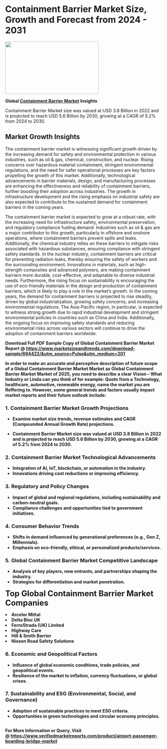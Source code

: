 <H1>Containment Barrier Market Size, Growth and Forecast from 2024 - 2031</H1><img class="aligncenter size-medium wp-image-584254" src="https://thirdeyenews.in/wp-content/uploads/2024/09/Global-Market-Research-300x168.jpeg" alt="" width="300" height="168" /><p><strong>Global&nbsp;<a href="https://www.marketsizeandtrends.com/download-sample/694422/&amp;utm_source=Pulse&amp;utm_medium=201">Containment Barrier Market</a> Insights</strong></p><p>Containment Barrier Market size was valued at USD 3.8 Billion in 2022 and is projected to reach USD 5.6 Billion by 2030, growing at a CAGR of 5.2% from 2024 to 2030.</p><p><h2>Market Growth Insights</h2> <p>The containment barrier market is witnessing significant growth driven by the increasing demand for safety and environmental protection in various industries, such as oil & gas, chemical, construction, and nuclear. Rising concerns over hazardous material containment, stringent environmental regulations, and the need for safer operational processes are key factors propelling the growth of this market. Additionally, technological advancements in barrier materials, design, and manufacturing processes are enhancing the effectiveness and reliability of containment barriers, further boosting their adoption across industries. The growth in infrastructure development and the rising emphasis on industrial safety are also expected to contribute to the sustained demand for containment barriers in the coming years.</p> <p><strong></strong></p> <p>The containment barrier market is expected to grow at a robust rate, with the increasing need for infrastructure safety, environmental preservation, and regulatory compliance fueling demand. Industries such as oil & gas are a major contributor to this growth, particularly in offshore and onshore operations, where containment barriers prevent spills and leaks. Additionally, the chemical industry relies on these barriers to mitigate risks associated with hazardous substances, ensuring compliance with stringent safety standards. In the nuclear industry, containment barriers are critical for preventing radiation leaks, thereby ensuring the safety of workers and the surrounding environment. Innovations in materials, such as high-strength composites and advanced polymers, are making containment barriers more durable, cost-effective, and adaptable to diverse industrial needs. Furthermore, the rising focus on sustainability is encouraging the use of eco-friendly materials in the design and production of containment barriers, which is likely to play a role in the market’s growth. In the coming years, the demand for containment barriers is projected to rise steadily, driven by global industrialization, growing safety concerns, and increasing environmental regulations. The Asia-Pacific region, in particular, is expected to witness strong growth due to rapid industrial development and stringent environmental policies in countries such as China and India. Additionally, the ongoing focus on improving safety standards and reducing environmental risks across various sectors will continue to drive the adoption of containment barriers worldwide. <p><strong></p><p><span class=""><strong>Download Full PDF Sample Copy of Global Containment Barrier Market Report</strong> @ <a href="https://www.marketsizeandtrends.com/download-sample/694422/&amp;utm_source=Pulse&amp;utm_medium=201" target="_blank">https://www.marketsizeandtrends.com/download-sample/694422/&amp;utm_source=Pulse&amp;utm_medium=201</a></span></p><p>In order to make an accurate and perceptive description of future scope of a Global&nbsp;Containment Barrier Market Market as Global&nbsp;Containment Barrier Market Market of 2025, you need to describe a clear Vision &ndash; What Industry or Linda can you think of for example: Quote from a Technology, healthcare, automotive, renewable energy, name the market you are Reffering to. However, some general trends and factors usually impact market reports and their future outlook include:</p><h3>1.&nbsp;<strong>Containment Barrier Market Growth Projections</strong></h3><ul><li>Examine market size trends, revenue estimates and CAGR (Compounded Annual Growth Rate) projections.</li><li><p>Containment Barrier Market size was valued at USD 3.8 Billion in 2022 and is projected to reach USD 5.6 Billion by 2030, growing at a CAGR of 5.2% from 2024 to 2030.</p></li></ul><h3>2.&nbsp;<strong>Containment Barrier Market Technological Advancements</strong></h3><ul><li>Integration of AI, IoT, blockchain, or automation in the industry.</li><li>Innovations driving cost reductions or improving efficiency.</li></ul><h3>3.&nbsp;<strong>Regulatory and Policy Changes</strong></h3><ul><li>Impact of global and regional regulations, including sustainability and carbon-neutral goals.</li><li>Compliance challenges and opportunities tied to government initiatives.</li></ul><h3>4.&nbsp;<strong>Consumer Behavior Trends</strong></h3><ul><li>Shifts in demand influenced by generational preferences (e.g., Gen Z, Millennials).</li><li>Emphasis on eco-friendly, ethical, or personalized products/services.</li></ul><h3>5.&nbsp;<strong>Global Containment Barrier Market Competitive Landscape</strong></h3><ul><li>Analysis of key players, new entrants, and partnerships shaping the industry.</li><li>Strategies for differentiation and market penetration.</li></ul><p data-pm-slice="1 1 []"><span style="color: inherit; font-family: inherit; font-size: 25px;">Top Global Containment Barrier Market Companies</span></p><div class="" data-test-id=""><p><li>Arcelor Mittal</li><li> Delta Bloc UK</li><li> FerroStrada (UK) Limited</li><li> Highway Care</li><li> Hill & Smith Barrier</li><li> Nissen Road Safety Solutions</li></p></div><h3>6.&nbsp;<strong>Economic and Geopolitical Factors</strong></h3><ul><li>Influence of global economic conditions, trade policies, and geopolitical events.</li><li>Resilience of the market to inflation, currency fluctuations, or global crises.</li></ul><h3>7.&nbsp;<strong>Sustainability and ESG (Environmental, Social, and Governance)</strong></h3><ul><li>Adoption of sustainable practices to meet ESG criteria.</li><li>Opportunities in green technologies and circular economy principles.</li></ul><h2><strong style="font-size: 14px;">For More Information or Query, Visit @&nbsp;</strong><a style="background-color: #ffffff; font-size: 14px;" href="https://www.marketsizeandtrends.com/report/containment-barrier-market/" target="_blank">https://www.verifiedmarketreports.com/product/airport-passenger-boarding-bridge-market</a></h2>